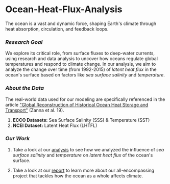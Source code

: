 # Ocean-Heat-Flux-Analysis

The ocean is a vast and dynamic force, shaping Earth's climate through heat absorption, circulation, and feedback loops. 

### *Research Goal*
We explore its critical role, from surface fluxes to deep-water currents, using research and data analysis to uncover how oceans regulate global temperatures and respond to climate change. In our analysis, we aim to analyze the change over time (from 1992-2015) of *latent heat flux* in the ocean's surface based on factors like *sea surface salinity* and *temperature*.

### *About the Data*
The real-world data used for our modeling are specifically referenced in the article ["Global Reconstruction of Historical Ocean Heat Storage and Transport"](https://www.pnas.org/doi/full/10.1073/pnas.1808838115) (Zanna et al. 19).

1. **ECCO Datasets:** Sea Surface Salinity (SSS) & Temperature (SST)
2. **NCEI Dataset:** Latent Heat Flux (LHTFL)

### *Our Work*
1. Take a look at our [analysis](HeatFlux_Analysis.ipynb) to see how we analyzed the influence of *sea surface salinity* and *temperature* on *latent heat flux* of the ocean's surface.

2. Take a look at our [report](OceansClimate_Paper.pdf) to learn more about our all-encompassing project that tackles how the ocean as a whole affects climate.

